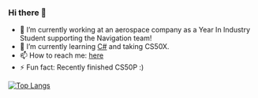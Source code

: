 ### Hi there 👋

- 🔭 I’m currently working at an aerospace company as a Year In Industry Student supporting the Navigation team!
- 🌱 I’m currently learning [C#](https://github.com/corey-richardson/learning-c-sharp) and taking CS50X.
- 📫 How to reach me: [here](https://linktr.ee/coreyrichardson)
- ⚡ Fun fact: Recently finished CS50P :)
<!-- - 😄 Pronouns: ... -->

[![Top Langs](https://github-readme-stats.vercel.app/api/top-langs/?username=corey-richardson)](https://github.com/anuraghazra/github-readme-stats)

<!-- &layout=compact --!>

